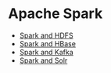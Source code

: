 # Apache Spark
* [Spark and HDFS](spark_and_hdfs.md)
* [Spark and HBase](spark_and_hbase.md)
* [Spark and Kafka](spark_and_kafka.md)
* [Spark and Solr](spark_and_solr.md)